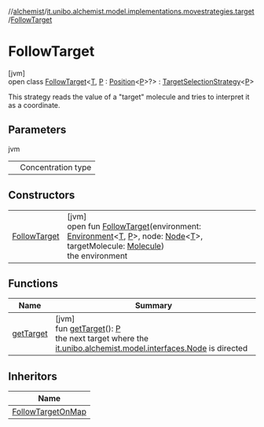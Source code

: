 //[alchemist](../../../index.md)/[it.unibo.alchemist.model.implementations.movestrategies.target](../index.md)/[FollowTarget](index.md)

# FollowTarget

[jvm]\
open class [FollowTarget](index.md)<[T](index.md), [P](index.md) : [Position](../../it.unibo.alchemist.model.interfaces/-position/index.md)<[P](../../it.unibo.alchemist.model.implementations.movestrategies.speed/-interact-with-others/index.md)>?> : [TargetSelectionStrategy](../../it.unibo.alchemist.model.interfaces.movestrategies/-target-selection-strategy/index.md)<[P](../../it.unibo.alchemist.model.implementations.movestrategies.speed/-interact-with-others/index.md)> 

This strategy reads the value of a "target" molecule and tries to interpret it as a coordinate.

## Parameters

jvm

| | |
|---|---|
| <T> | Concentration type |

## Constructors

| | |
|---|---|
| [FollowTarget](-follow-target.md) | [jvm]<br>open fun [FollowTarget](-follow-target.md)(environment: [Environment](../../it.unibo.alchemist.model.interfaces/-environment/index.md)<[T](../../it.unibo.alchemist.model.implementations.movestrategies.speed/-interact-with-others/index.md), [P](../../it.unibo.alchemist.model.implementations.movestrategies.speed/-interact-with-others/index.md)>, node: [Node](../../it.unibo.alchemist.model.interfaces/-node/index.md)<[T](../../it.unibo.alchemist.model.implementations.movestrategies.speed/-interact-with-others/index.md)>, targetMolecule: [Molecule](../../it.unibo.alchemist.model.interfaces/-molecule/index.md))<br>the environment |

## Functions

| Name | Summary |
|---|---|
| [getTarget](get-target.md) | [jvm]<br>fun [getTarget](get-target.md)(): [P](../../it.unibo.alchemist.model.implementations.movestrategies.speed/-interact-with-others/index.md)<br>the next target where the [it.unibo.alchemist.model.interfaces.Node](../../it.unibo.alchemist.model.interfaces/-node/index.md) is directed |

## Inheritors

| Name |
|---|
| [FollowTargetOnMap](../-follow-target-on-map/index.md) |
